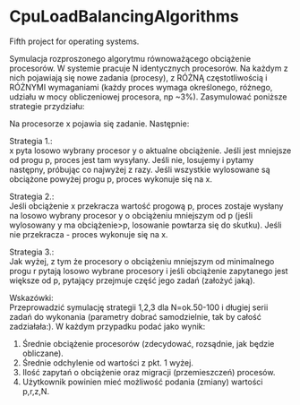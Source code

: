 # CpuLoadBalancingAlgorithms
Fifth project for operating systems.

Symulacja rozproszonego algorytmu równoważącego obciążenie procesorów. W systemie pracuje N identycznych
procesorów. Na każdym z nich pojawiają się nowe zadania (procesy), z RÓŻNĄ częstotliwością i RÓŻNYMI
wymaganiami (każdy proces wymaga określonego, różnego, udziału w mocy obliczeniowej procesora, np ~3%).
Zasymulować poniższe strategie przydziału:  

Na procesorze x pojawia się zadanie. Następnie:  

Strategia 1.:   
x pyta losowo wybrany procesor y o aktualne obciążenie. Jeśli jest mniejsze od progu p, proces jest tam
wysyłany. Jeśli nie, losujemy i pytamy następny, próbując co najwyżej z razy. Jeśli wszystkie wylosowane są
obciążone powyżej progu p, proces wykonuje się na x.  

Strategia 2.:   
Jeśli obciążenie x przekracza wartość progową p, proces zostaje wysłany na losowo wybrany procesor y
o obciążeniu mniejszym od p (jeśli wylosowany y ma obciążenie>p, losowanie powtarza się do skutku). Jeśli nie
przekracza - proces wykonuje się na x.  

Strategia 3.:   
Jak wyżej, z tym że procesory o obciążeniu mniejszym od minimalnego progu r pytają losowo wybrane
procesory i jeśli obciążenie zapytanego jest większe od p, pytający przejmuje część jego zadań (założyć jaką).

Wskazówki:  
Przeprowadzić symulację strategii 1,2,3 dla N=ok.50-100 i długiej serii zadań do wykonania (parametry dobrać
samodzielnie, tak by całość zadziałała:). W każdym przypadku podać jako wynik:  
1. Średnie obciążenie procesorów (zdecydować, rozsądnie, jak będzie obliczane).  
2. Średnie odchylenie od wartości z pkt. 1 wyżej.  
3. Ilość zapytań o obciążenie oraz migracji (przemieszczeń) procesów.  
4. Użytkownik powinien mieć możliwość podania (zmiany) wartości p,r,z,N. 
